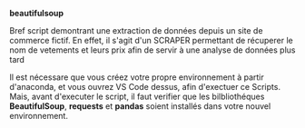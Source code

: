 **beautifulsoup**

Bref script demontrant une extraction de données depuis un site de commerce fictif. En effet, il s'agit d'un SCRAPER permettant de récuperer le nom de vetements et leurs prix afin de servir à une analyse de données plus tard  

Il est nécessare que vous créez votre propre environnement à partir d'anaconda, et vous ouvrez VS Code dessus, afin d'exectuer ce Scripts. Mais, avant d'executer le script, il faut verifier que les bilbliothéques **BeautifulSoup**, **requests** et **pandas** soient installés dans votre nouvel environnement. 
